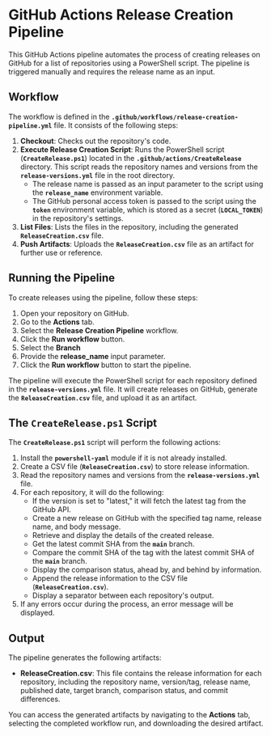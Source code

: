 # GitHub Actions Release Creation Pipeline

This GitHub Actions pipeline automates the process of creating releases on GitHub for a list of repositories using a PowerShell script. The pipeline is triggered manually and requires the release name as an input.

## Workflow

The workflow is defined in the **`.github/workflows/release-creation-pipeline.yml`** file. It consists of the following steps:

1. **Checkout**: Checks out the repository's code.
2. **Execute Release Creation Script**: Runs the PowerShell script (**`CreateRelease.ps1`**) located in the **`.github/actions/CreateRelease`** directory. This script reads the repository names and versions from the **`release-versions.yml`** file in the root directory.
    - The release name is passed as an input parameter to the script using the **`release_name`** environment variable.
    - The GitHub personal access token is passed to the script using the **`token`** environment variable, which is stored as a secret (**`LOCAL_TOKEN`**) in the repository's settings.
3. **List Files**: Lists the files in the repository, including the generated **`ReleaseCreation.csv`** file.
4. **Push Artifacts**: Uploads the **`ReleaseCreation.csv`** file as an artifact for further use or reference.

## **Running the Pipeline**

To create releases using the pipeline, follow these steps:

1. Open your repository on GitHub.
2. Go to the **Actions** tab.
3. Select the **Release Creation Pipeline** workflow.
4. Click the **Run workflow** button.
5. Select the **Branch**
6. Provide the **release_name** input parameter.
7. Click the **Run workflow** button to start the pipeline.

The pipeline will execute the PowerShell script for each repository defined in the **`release-versions.yml`** file. It will create releases on GitHub, generate the **`ReleaseCreation.csv`** file, and upload it as an artifact.

## The **`CreateRelease.ps1`** Script

The **`CreateRelease.ps1`** script will perform the following actions:

1. Install the **`powershell-yaml`** module if it is not already installed.
2. Create a CSV file (**`ReleaseCreation.csv`**) to store release information.
3. Read the repository names and versions from the **`release-versions.yml`** file.
4. For each repository, it will do the following:
    - If the version is set to "latest," it will fetch the latest tag from the GitHub API.
    - Create a new release on GitHub with the specified tag name, release name, and body message.
    - Retrieve and display the details of the created release.
    - Get the latest commit SHA from the **`main`** branch.
    - Compare the commit SHA of the tag with the latest commit SHA of the **`main`** branch.
    - Display the comparison status, ahead by, and behind by information.
    - Append the release information to the CSV file (**`ReleaseCreation.csv`**).
    - Display a separator between each repository's output.
5. If any errors occur during the process, an error message will be displayed.

## **Output**

The pipeline generates the following artifacts:

- **ReleaseCreation.csv**: This file contains the release information for each repository, including the repository name, version/tag, release name, published date, target branch, comparison status, and commit differences.

You can access the generated artifacts by navigating to the **Actions** tab, selecting the completed workflow run, and downloading the desired artifact.
